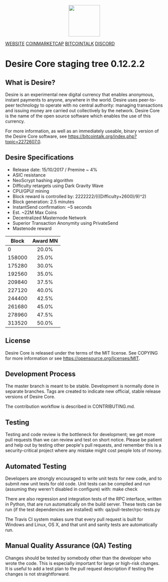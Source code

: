 <p align="center">
  <img src="https://i.imgur.com/s7rXj0A.png" width="100"/>
</p>


[WEBSITE](https://www.desire-crypto.com/ "desire-crypto.com") [COINMARKETCAP](https://coinmarketcap.com/currencies/desire/ "CoinmarketCap") [BITCOINTALK](https://bitcointalk.org/index.php?topic=2272607.0 "Bitcoitalk Forum") [DISCORD](https://coinmarketcap.com/currencies/desire/ "Discord Live Chat")



Desire Core staging tree 0.12.2.2
=========================================

What is Desire?
--------

Desire is an experimental new digital currency that enables anonymous, instant payments to anyone, anywhere in the world. Desire uses peer-to-peer technology to operate with no central authority: managing transactions and issuing money are carried out collectively by the network. Desire Core is the name of the open source software which enables the use of this currency.

For more information, as well as an immediately useable, binary version of the Desire Core software, see https://bitcointalk.org/index.php?topic=2272607.0.

Desire Specifications
--------

- Release date: 15/10/2017 / Premine ~ 4%                          
- ASIC resistance                                                 
- NeoScrypt hashing algorithm                                      
- Difficulty retargets using Dark Gravity Wave                     
- CPU/GPU/ mining                                                    
- Block reward is controlled by: 2222222/(((Difficulty+2600)/9)^2)
- Block generation: 2.5 minutes                                   
- InstantSend confirmation: ~5 seconds                            
- Est. ~22M Max Coins                                             
- Decentralized Masternode Network                                
- Superior Transaction Anonymity using PrivateSend                
- Mastenode reward                

| Block         | Award MN           | 
| ------------- |:------------------:| 
| 0             | 20.0%              | 
| 158000        | 25.0%              | 
| 175280        | 30.0%              |  
| 192560        | 35.0%              |
| 209840        | 37.5%              |
| 227120        | 40.0%              |
| 244400        | 42.5%              |
| 261680        | 45.0%              |
| 278960        | 47.5%              |
| 313520        | 50.0%              |



License
--------

Desire Core is released under the terms of the MIT license. See COPYING for more information or see https://opensource.org/licenses/MIT.

Development Process
--------

The master branch is meant to be stable. Development is normally done in separate branches. Tags are created to indicate new official, stable release versions of Desire Core.

The contribution workflow is described in CONTRIBUTING.md.

Testing
--------

Testing and code review is the bottleneck for development; we get more pull requests than we can review and test on short notice. Please be patient and help out by testing other people's pull requests, and remember this is a security-critical project where any mistake might cost people lots of money.

Automated Testing
--------

Developers are strongly encouraged to write unit tests for new code, and to submit new unit tests for old code. Unit tests can be compiled and run (assuming they weren't disabled in configure) with: make check

There are also regression and integration tests of the RPC interface, written in Python, that are run automatically on the build server. These tests can be run (if the test dependencies are installed) with: qa/pull-tester/rpc-tests.py

The Travis CI system makes sure that every pull request is built for Windows and Linux, OS X, and that unit and sanity tests are automatically run.

Manual Quality Assurance (QA) Testing
--------

Changes should be tested by somebody other than the developer who wrote the code. This is especially important for large or high-risk changes. It is useful to add a test plan to the pull request description if testing the changes is not straightforward.